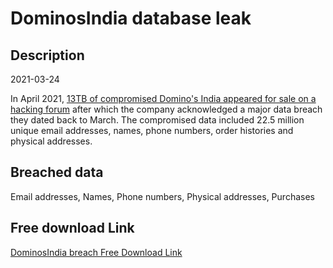 # DominosIndia database leak

## Description

2021-03-24

In April 2021, <a href="https://www.bleepingcomputer.com/news/security/dominos-india-discloses-data-breach-after-hackers-sell-data-online/" target="_blank" rel="noopener">13TB of compromised Domino's India appeared for sale on a hacking forum</a> after which the company acknowledged a major data breach they dated back to March. The compromised data included 22.5 million unique email addresses, names, phone numbers, order histories and physical addresses.

## Breached data

Email addresses, Names, Phone numbers, Physical addresses, Purchases

## Free download Link

[DominosIndia breach Free Download Link](https://link-to.net/1229997/596.0006924943038/dynamic/?r=aHR0cHM6Ly93d3cubWVkaWFmaXJlLmNvbS92aWV3L2hLeW8xeXVUY1pVdVIzVC9kb21pbm9zLmNvLmluL2ZpbGU=)